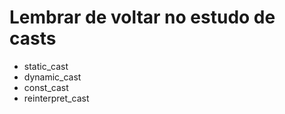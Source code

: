 # Lembrar de voltar no estudo de casts
 + static_cast
 + dynamic_cast
 + const_cast
 + reinterpret_cast

